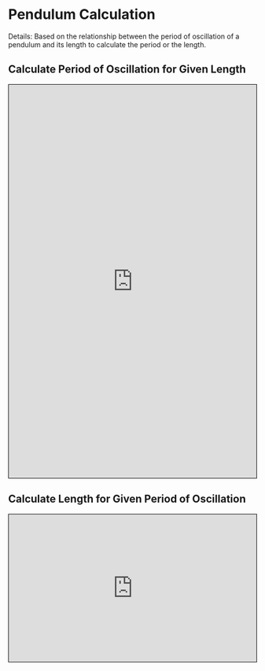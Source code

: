 # Pendulum Calculation
Details: Based on the relationship between the period of oscillation of a pendulum and its length to calculate the period or the length.

## Calculate Period of Oscillation for Given Length

<iframe src="https://v2.donwen.com/embed/c-20210909.034321247-e3d-0c9454-582a1c"
  width="100%" height="800" style="border:1px solid black;">
</iframe>

## Calculate Length for Given Period of Oscillation
<iframe src="https://v2.donwen.com/embed/c-20220622.041730858-e3d-07e475-5bf9ec"
  width="100%" height="300" style="border:1px solid black;">
</iframe>